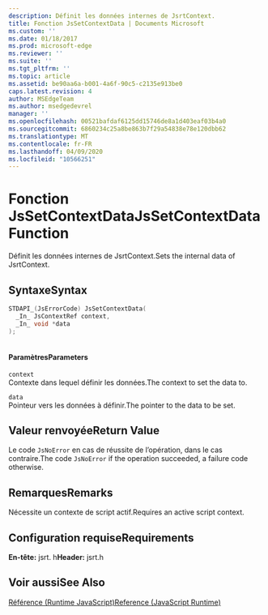 ```yaml
---
description: Définit les données internes de JsrtContext.
title: Fonction JsSetContextData | Documents Microsoft
ms.custom: ''
ms.date: 01/18/2017
ms.prod: microsoft-edge
ms.reviewer: ''
ms.suite: ''
ms.tgt_pltfrm: ''
ms.topic: article
ms.assetid: be90aa6a-b001-4a6f-90c5-c2135e913be0
caps.latest.revision: 4
author: MSEdgeTeam
ms.author: msedgedevrel
manager: ''
ms.openlocfilehash: 00521bafdaf6125dd15746de8a1d403eaf03b4a0
ms.sourcegitcommit: 6860234c25a8be863b7f29a54838e78e120dbb62
ms.translationtype: MT
ms.contentlocale: fr-FR
ms.lasthandoff: 04/09/2020
ms.locfileid: "10566251"
---
```

# <span data-ttu-id="5b769-103">Fonction JsSetContextData</span><span class="sxs-lookup"><span data-stu-id="5b769-103">JsSetContextData Function</span></span>
<span data-ttu-id="5b769-104">Définit les données internes de JsrtContext.</span><span class="sxs-lookup"><span data-stu-id="5b769-104">Sets the internal data of JsrtContext.</span></span>  
  
## <span data-ttu-id="5b769-105">Syntaxe</span><span class="sxs-lookup"><span data-stu-id="5b769-105">Syntax</span></span>  
  
```cpp  
STDAPI_(JsErrorCode) JsSetContextData(  
  _In_ JsContextRef context,  
  _In_ void *data  
);  
  
```  
  
#### <span data-ttu-id="5b769-106">Paramètres</span><span class="sxs-lookup"><span data-stu-id="5b769-106">Parameters</span></span>  
 `context`  
 <span data-ttu-id="5b769-107">Contexte dans lequel définir les données.</span><span class="sxs-lookup"><span data-stu-id="5b769-107">The context to set the data to.</span></span>  
  
 `data`  
 <span data-ttu-id="5b769-108">Pointeur vers les données à définir.</span><span class="sxs-lookup"><span data-stu-id="5b769-108">The pointer to the data to be set.</span></span>  
  
## <span data-ttu-id="5b769-109">Valeur renvoyée</span><span class="sxs-lookup"><span data-stu-id="5b769-109">Return Value</span></span>  
 <span data-ttu-id="5b769-110">Le code `JsNoError` en cas de réussite de l’opération, dans le cas contraire.</span><span class="sxs-lookup"><span data-stu-id="5b769-110">The code `JsNoError` if the operation succeeded, a failure code otherwise.</span></span>  
  
## <span data-ttu-id="5b769-111">Remarques</span><span class="sxs-lookup"><span data-stu-id="5b769-111">Remarks</span></span>  
 <span data-ttu-id="5b769-112">Nécessite un contexte de script actif.</span><span class="sxs-lookup"><span data-stu-id="5b769-112">Requires an active script context.</span></span>  
  
## <span data-ttu-id="5b769-113">Configuration requise</span><span class="sxs-lookup"><span data-stu-id="5b769-113">Requirements</span></span>  
 <span data-ttu-id="5b769-114">**En-tête:** jsrt. h</span><span class="sxs-lookup"><span data-stu-id="5b769-114">**Header:** jsrt.h</span></span>  
  
## <span data-ttu-id="5b769-115">Voir aussi</span><span class="sxs-lookup"><span data-stu-id="5b769-115">See Also</span></span>  
 [<span data-ttu-id="5b769-116">Référence (Runtime JavaScript)</span><span class="sxs-lookup"><span data-stu-id="5b769-116">Reference (JavaScript Runtime)</span></span>](../chakra-hosting/reference-javascript-runtime.md)